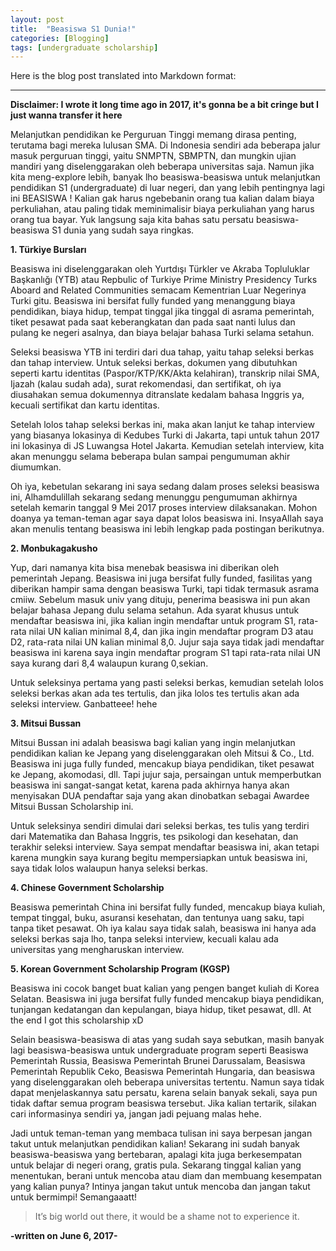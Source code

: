 ```yaml
---
layout: post
title:  "Beasiswa S1 Dunia!"
categories: [Blogging]
tags: [undergraduate scholarship]
---
```


Here is the blog post translated into Markdown format:

---

**Disclaimer: I wrote it long time ago in 2017, it's gonna be a bit cringe but I just wanna transfer it here**


Melanjutkan pendidikan ke Perguruan Tinggi memang dirasa penting, terutama bagi mereka lulusan SMA. Di Indonesia sendiri ada beberapa jalur masuk perguruan tinggi, yaitu SNMPTN, SBMPTN, dan mungkin ujian mandiri yang diselenggarakan oleh beberapa universitas saja. Namun jika kita meng-explore lebih, banyak lho beasiswa-beasiswa untuk melanjutkan pendidikan S1 (undergraduate) di luar negeri, dan yang lebih pentingnya lagi ini BEASISWA ! Kalian gak harus ngebebanin orang tua kalian dalam biaya perkuliahan, atau paling tidak meminimalisir biaya perkuliahan yang harus orang tua bayar. Yuk langsung saja kita bahas satu persatu beasiswa-beasiswa S1 dunia yang sudah saya ringkas.

**1. Türkiye Bursları**

   Beasiswa ini diselenggarakan oleh Yurtdışı Türkler ve Akraba Topluluklar Başkanlığı (YTB) atau Repbulic of Turkiye Prime Ministry Presidency Turks Aboard and Related Communities semacam Kementrian Luar Negerinya Turki gitu. Beasiswa ini bersifat fully funded yang menanggung biaya pendidikan, biaya hidup, tempat tinggal jika tinggal di asrama pemerintah, tiket pesawat pada saat keberangkatan dan pada saat nanti lulus dan pulang ke negeri asalnya, dan biaya belajar bahasa Turki selama setahun.

   Seleksi beasiswa YTB ini terdiri dari dua tahap, yaitu tahap seleksi berkas dan tahap interview. Untuk seleksi berkas, dokumen yang dibutuhkan seperti kartu identitas (Paspor/KTP/KK/Akta kelahiran), transkrip nilai SMA, Ijazah (kalau sudah ada), surat rekomendasi, dan sertifikat, oh iya diusahakan semua dokumennya ditranslate kedalam bahasa Inggris ya, kecuali sertifikat dan kartu identitas.

   Setelah lolos tahap seleksi berkas ini, maka akan lanjut ke tahap interview yang biasanya lokasinya di Kedubes Turki di Jakarta, tapi untuk tahun 2017 ini lokasinya di JS Luwangsa Hotel Jakarta. Kemudian setelah interview, kita akan menunggu selama beberapa bulan sampai pengumuman akhir diumumkan.

   Oh iya, kebetulan sekarang ini saya sedang dalam proses seleksi beasiswa ini, Alhamdulillah sekarang sedang menunggu pengumuman akhirnya setelah kemarin tanggal 9 Mei 2017 proses interview dilaksanakan. Mohon doanya ya teman-teman agar saya dapat lolos beasiswa ini. InsyaAllah saya akan menulis tentang beasiswa ini lebih lengkap pada postingan berikutnya.

**2. Monbukagakusho**

   Yup, dari namanya kita bisa menebak beasiswa ini diberikan oleh pemerintah Jepang. Beasiswa ini juga bersifat fully funded, fasilitas yang diberikan hampir sama dengan beasiswa Turki, tapi tidak termasuk asrama cmiiw. Sebelum masuk univ yang dituju, penerima beasiswa ini pun akan belajar bahasa Jepang dulu selama setahun. Ada syarat khusus untuk mendaftar beasiswa ini, jika kalian ingin mendaftar untuk program S1, rata-rata nilai UN kalian minimal 8,4, dan jika ingin mendaftar program D3 atau D2, rata-rata nilai UN kalian minimal 8,0. Jujur saja saya tidak jadi mendaftar beasiswa ini karena saya ingin mendaftar program S1 tapi rata-rata nilai UN saya kurang dari 8,4 walaupun kurang 0,sekian.

   Untuk seleksinya pertama yang pasti seleksi berkas, kemudian setelah lolos seleksi berkas akan ada tes tertulis, dan jika lolos tes tertulis akan ada seleksi interview. Ganbatteee! hehe

**3. Mitsui Bussan**

   Mitsui Bussan ini adalah beasiswa bagi kalian yang ingin melanjutkan pendidikan kalian ke Jepang yang diselenggarakan oleh Mitsui & Co., Ltd. Beasiswa ini juga fully funded, mencakup biaya pendidikan, tiket pesawat ke Jepang, akomodasi, dll. Tapi jujur saja, persaingan untuk memperbutkan beasiswa ini sangat-sangat ketat, karena pada akhirnya hanya akan menyisakan DUA pendaftar saja yang akan dinobatkan sebagai Awardee Mitsui Bussan Scholarship ini.

   Untuk seleksinya sendiri dimulai dari seleksi berkas, tes tulis yang terdiri dari Matematika dan Bahasa Inggris, tes psikologi dan kesehatan, dan terakhir seleksi interview. Saya sempat mendaftar beasiswa ini, akan tetapi karena mungkin saya kurang begitu mempersiapkan untuk beasiswa ini, saya tidak lolos walaupun hanya seleksi berkas.

**4. Chinese Government Scholarship**

   Beasiswa pemerintah China ini bersifat fully funded, mencakup biaya kuliah, tempat tinggal, buku, asuransi kesehatan, dan tentunya uang saku, tapi tanpa tiket pesawat. Oh iya kalau saya tidak salah, beasiswa ini hanya ada seleksi berkas saja lho, tanpa seleksi interview, kecuali kalau ada universitas yang mengharuskan interview.

**5. Korean Government Scholarship Program (KGSP)**

   Beasiswa ini cocok banget buat kalian yang pengen banget kuliah di Korea Selatan. Beasiswa ini juga bersifat fully funded mencakup biaya pendidikan, tunjangan kedatangan dan kepulangan, biaya hidup, tiket pesawat, dll. At the end I got this scholarship xD

Selain beasiswa-beasiswa di atas yang sudah saya sebutkan, masih banyak lagi beasiswa-beasiswa untuk undergraduate program seperti Beasiswa Pemerintah Russia, Beasiswa Pemerintah Brunei Darussalam, Beasiswa Pemerintah Republik Ceko, Beasiswa Pemerintah Hungaria, dan beasiswa yang diselenggarakan oleh beberapa universitas tertentu. Namun saya tidak dapat menjelaskannya satu persatu, karena selain banyak sekali, saya pun tidak daftar semua program beasiswa tersebut. Jika kalian tertarik, silakan cari informasinya sendiri ya, jangan jadi pejuang malas hehe.

Jadi untuk teman-teman yang membaca tulisan ini saya berpesan jangan takut untuk melanjutkan pendidikan kalian! Sekarang ini sudah banyak beasiswa-beasiswa yang bertebaran, apalagi kita juga berkesempatan untuk belajar di negeri orang, gratis pula. Sekarang tinggal kalian yang menentukan, berani untuk mencoba atau diam dan membuang kesempatan yang kalian punya? Intinya jangan takut untuk mencoba dan jangan takut untuk bermimpi! Semangaaatt!

> It’s big world out there, it would be a shame not to experience it.

**-written on June 6, 2017-**
